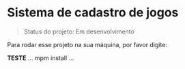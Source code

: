 # Sistema de cadastro de jogos #

> Status do projeto: Em desenvolvimento

Para rodar esse projeto na sua máquina, por favor digite:

**TESTE**
...
mpm install 
...
